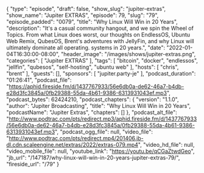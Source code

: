 {
  "type": "episode",
  "draft": false,
  "show_slug": "jupiter-extras",
  "show_name": "Jupiter EXTRAS",
  "episode": 79,
  "slug": "79",
  "episode_padded": "0079",
  "title": "Why Linux Will Win in 20 Years",
  "description": "It's a casual community hangout, and we spin the Wheel of Topics. From what Linux does worst, our thoughts on EndlessOS, Ubuntu Web Remix, QubesOS, Brent's adventures with JellyFin, and why Linux will ultimately dominate all operating. systems in 20 years.",
  "date": "2022-01-04T16:30:00-08:00",
  "header_image": "/images/shows/jupiter-extras.png",
  "categories": [
    "Jupiter EXTRAS"
  ],
  "tags": [
    "bitcoin",
    "docker",
    "endlessos",
    "jellfin",
    "qubesos",
    "self-hosting",
    "ubuntu web"
  ],
  "hosts": [
    "chris",
    "brent"
  ],
  "guests": [],
  "sponsors": [
    "jupiter.party-je"
  ],
  "podcast_duration": "01:26:41",
  "podcast_file": "https://aphid.fireside.fm/d/1437767933/56e6db0a-de62-46a7-b4db-e28d3fc3845a/0fb29388-55da-4b61-9386-6313931043ef.mp3",
  "podcast_bytes": 62424210,
  "podcast_chapters": {
    "version": "1.1.0",
    "author": "Jupiter Broadcasting",
    "title": "Why Linux Will Win in 20 Years",
    "podcastName": "Jupiter Extras",
    "chapters": []
  },
  "podcast_alt_file": "http://www.podtrac.com/pts/redirect.mp3/aphid.fireside.fm/d/1437767933/56e6db0a-de62-46a7-b4db-e28d3fc3845a/0fb29388-55da-4b61-9386-6313931043ef.mp3",
  "podcast_ogg_file": null,
  "video_file": "http://www.podtrac.com/pts/redirect.mp4/201406.jb-dl.cdn.scaleengine.net/extras/2022/extras-079.mp4",
  "video_hd_file": null,
  "video_mobile_file": null,
  "youtube_link": "https://youtu.be/qCGaZtwdGeo",
  "jb_url": "/147187/why-linux-will-win-in-20-years-jupiter-extras-79/",
  "fireside_url": "/79"
}

